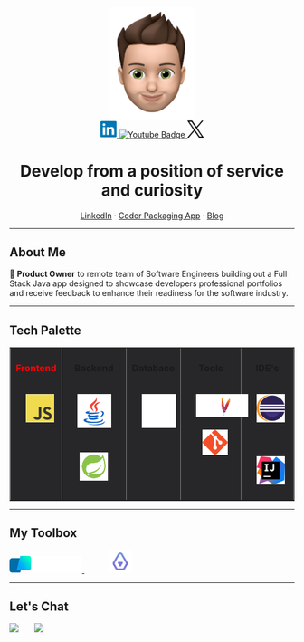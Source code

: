 <div id="header" align="center">
  <img src="/assets/images/dave.png" width="150"/>

<div id="badges">
  <a href="https://www.linkedin.com/in/davenaugler/">
    <img src="https://github.com/devicons/devicon/blob/master/icons/linkedin/linkedin-original.svg" alt="LinkedIn Badge" height="30"/>
  </a>
  <a href="https://www.youtube.com/channel/UCi7QuGYuNdxO7-vK1Qdxmzw">
    <img src="https://img.shields.io/badge/YouTube-red?style=for-the-badge&logo=youtube&logoColor=white" alt="Youtube Badge" height="30"/>
  </a>
  <a href="https://twitter.com/DaveNaugler">
    <img src="https://github.com/devicons/devicon/blob/master/icons/twitter/twitter-original.svg" alt="Twitter Badge" height="30"/>
  </a>
</div>
<h1>
  Develop from a position of service and curiosity
</h1>

</div>
<p align="center">
  <a href="https://www.linkedin.com/in/davenaugler/">LinkedIn</a>
  ·
  <a href="https://punk-production.up.railway.app/">Coder Packaging App</a>
  ·
  <a href="https://davenaugler.hashnode.dev/">Blog</a>
</p>


---
<!-- <h2>About Me</h2> -->
<h2>About Me</h2>
🚀 <strong>Product Owner</strong> to remote team of Software Engineers building out a Full Stack Java app designed to showcase developers professional portfolios and receive feedback to enhance their readiness for the software industry.

<!--
- :brain: &nbsp; <strong>2024 Learning Goals:</strong> Full Stack Java web apps, Spring, and dive deeper into React.

- :telescope: &nbsp; <strong>Our Team:</strong> Collaborating on a Full Stack Java web application designed to help Coding Bootcamp students secure professional full-time employment

- :mailbox: &nbsp; <strong>Chat:</strong>  [![Linkedin Badge](https://img.shields.io/badge/-davenaugler-blue?style=flat&logo=Linkedin&logoColor=white)](https://www.linkedin.com/in/davenaugler/)
-->
---

<!-- <h2>Languages and Tools</h2> -->
<h2>Tech Palette</h2>
<table style="background-color: #27272a" width="100%" border="1"><tr><td valign="top">

<h3 align="center" style="color:red;">Frontend</h3>
<div align="center">  
<img style="margin: 20px" src="/assets/Frontend/javascript.svg" alt="JavaScript" height="50" />
<!-- <img style="margin: 20px" src="/assets/Frontend/react_horizontal.svg" alt="React" height="60" /> -->
</div>

</td><td valign="top">

<h3 align="center">Backend</h3>
<div align="center">
<img style="margin: 20px" src="/assets/Backend/java2.svg" alt="Java" height="60" />
<img style="margin: 20px" src="/assets/Backend/icons8-spring-boot.svg" alt="Spring" height="50" />
</div>

</td><td valign="top">

<h3 align="center">Database</h3>
<div align="center">
<img style="margin: 20px" src="/assets/Database/mysql_white_data.svg" alt="MySQL" height="60" />
</div>

</td><td valign="top">

<h3 align="center">Tools</h3>
<div align="center">
<img style="margin: 20px" src="/assets/Tools/maven_white.svg" alt="Maven" height="40" />
&nbsp;&nbsp;&nbsp;
 <a href=""><img src="https://github.com/devicons/devicon/blob/v2.13.0/icons/git/git-original.svg" width="45" height="45"/></a>
</div>

</td><td valign="top">

<h3 align="center">IDE's</h3>
<div align="center">
<img style="margin: 20px" src="/assets/IDE/eclipse.svg" alt="Eclipse IDE" height="50" />
&nbsp;&nbsp;&nbsp;
<img style="margin: 20px" src="/assets/IDE/intellij-idea.svg" alt="IntelliJ IDEA" height="50" />
</div>

</td></tr>

</table>

---
<!-- <h2>Daily Tools</h2> -->
<h2>My Toolbox</h2> 
<p>
<a href="https://www.warp.dev/b">
  <img src="/assets/DailyTools/Warp_logo.svg" alt="Warp logo" height="30"/>
  </a>
  &nbsp;&nbsp;&nbsp;&nbsp;&nbsp;
  <a href="https://www.inkdrop.app/" >
  <img style="margin-left: 20px" src="/assets/DailyTools/InkDrop_logo.png" alt="InkDrop logo" height="40"/>
  </a>
</p>

---
<!-- <h2>Connect</h2> -->
<h2>Let's Chat</h2>
<div >
<a href="https://www.linkedin.com/in/davenaugler/"><img src="https://www.vectorlogo.zone/logos/linkedin/linkedin-tile.svg" height="50"/></a>
&nbsp;&nbsp;&nbsp;&nbsp;&nbsp;
<a href = "mailto: davenaugler@gmail.com"><img src="https://www.vectorlogo.zone/logos/gmail/gmail-icon.svg" target="_blank" height="50"></a>
</div>




